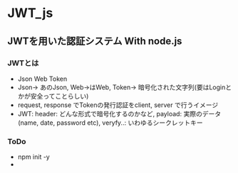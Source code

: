 # JWT_js
## JWTを用いた認証システム With node.js
### JWTとは
- Json Web Token
 - Json→ あのJson, Web→はWeb, Token→ 暗号化された文字列(要はLoginとかが安全ってことらしい)
 - request, response でTokenの発行認証をclient, server で行うイメージ
 - JWT: header: どんな形式で暗号化するのかなど, payload: 実際のデータ(name, date, password etc), veryfy..: いわゆるシークレットキー
### ToDo
 - npm init -y
 - 



